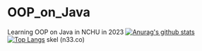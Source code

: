 # OOP_on_Java
Learning OOP on Java in NCHU in 2023
[![Anurag's github stats](https://github-readme-stats.vercel.app/api?username=veronica-elinor&theme=gruvbox)](https://github.com/veronica-elinor/github-readme-stats)  
[![Top Langs](https://github-readme-stats.vercel.app/api/top-langs/?username=veronica-elinor&layout=compact&theme=gruvbox)](https://github.com/veronica-elinor/github-readme-stats)
		skel (n33.co)
